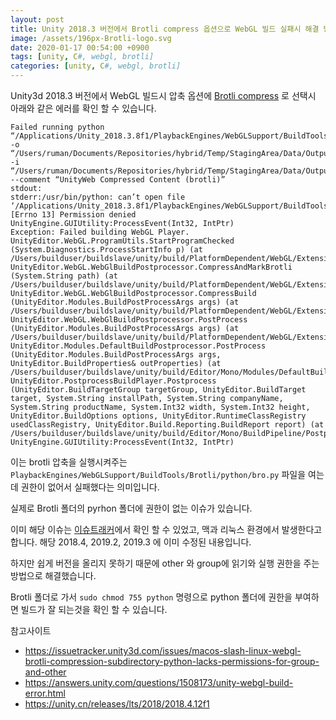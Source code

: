 ```yaml
---
layout: post
title: Unity 2018.3 버전에서 Brotli compress 옵션으로 WebGL 빌드 실패시 해결 방법
image: /assets/196px-Brotli-logo.svg
date: 2020-01-17 00:54:00 +0900
tags: [unity, C#, webgl, brotli]
categories: [unity, C#, webgl, brotli]
---
```


Unity3d 2018.3 버전에서 WebGL 빌드시 압축 옵션에 [Brotli compress](https://en.wikipedia.org/wiki/Brotli) 로 선택시 아래와 같은 에러를 확인 할 수 있습니다.

```
Failed running python “/Applications/Unity_2018.3.8f1/PlaybackEngines/WebGLSupport/BuildTools/Brotli/python/bro.py” -o “/Users/ruman/Documents/Repositories/hybrid/Temp/StagingArea/Data/Output/Build/ca.data.unityweb.compressed” -i “/Users/ruman/Documents/Repositories/hybrid/Temp/StagingArea/Data/Output/Build/ca.data.unityweb” --comment “UnityWeb Compressed Content (brotli)”
stdout:
stderr:/usr/bin/python: can’t open file ‘/Applications/Unity_2018.3.8f1/PlaybackEngines/WebGLSupport/BuildTools/Brotli/python/bro.py’: [Errno 13] Permission denied
UnityEngine.GUIUtility:ProcessEvent(Int32, IntPtr)
Exception: Failed building WebGL Player.
UnityEditor.WebGL.ProgramUtils.StartProgramChecked (System.Diagnostics.ProcessStartInfo p) (at /Users/builduser/buildslave/unity/build/PlatformDependent/WebGL/Extensions/Unity.WebGL.extensions/ProgramUtils.cs:48)
UnityEditor.WebGL.WebGlBuildPostprocessor.CompressAndMarkBrotli (System.String path) (at /Users/builduser/buildslave/unity/build/PlatformDependent/WebGL/Extensions/Unity.WebGL.extensions/BuildPostprocessor.cs:880)
UnityEditor.WebGL.WebGlBuildPostprocessor.CompressBuild (UnityEditor.Modules.BuildPostProcessArgs args) (at /Users/builduser/buildslave/unity/build/PlatformDependent/WebGL/Extensions/Unity.WebGL.extensions/BuildPostprocessor.cs:892)
UnityEditor.WebGL.WebGlBuildPostprocessor.PostProcess (UnityEditor.Modules.BuildPostProcessArgs args) (at /Users/builduser/buildslave/unity/build/PlatformDependent/WebGL/Extensions/Unity.WebGL.extensions/BuildPostprocessor.cs:966)
UnityEditor.Modules.DefaultBuildPostprocessor.PostProcess (UnityEditor.Modules.BuildPostProcessArgs args, UnityEditor.BuildProperties& outProperties) (at /Users/builduser/buildslave/unity/build/Editor/Mono/Modules/DefaultBuildPostprocessor.cs:27)
UnityEditor.PostprocessBuildPlayer.Postprocess (UnityEditor.BuildTargetGroup targetGroup, UnityEditor.BuildTarget target, System.String installPath, System.String companyName, System.String productName, System.Int32 width, System.Int32 height, UnityEditor.BuildOptions options, UnityEditor.RuntimeClassRegistry usedClassRegistry, UnityEditor.Build.Reporting.BuildReport report) (at /Users/builduser/buildslave/unity/build/Editor/Mono/BuildPipeline/PostprocessBuildPlayer.cs:286)
UnityEngine.GUIUtility:ProcessEvent(Int32, IntPtr)
```

이는 brotli 압축을 실행시켜주는 ```PlaybackEngines/WebGLSupport/BuildTools/Brotli/python/bro.py``` 파일을 여는데 권한이 없어서 실패했다는 의미입니다.

실제로 Brotli 폴더의 pyrhon 폴더에 권한이 없는 이슈가 있습니다.

이미 해당 이슈는 [이슈트래커](https://issuetracker.unity3d.com/issues/macos-slash-linux-webgl-brotli-compression-subdirectory-python-lacks-permissions-for-group-and-other)에서 확인 할 수 있었고, 맥과 리눅스 환경에서 발생한다고 합니다. 해당 2018.4, 2019.2, 2019.3 에 이미 수정된 내용입니다.

하지만 쉽게 버전을 올리지 못하기 때문에 other 와 group에 읽기와 실행 권한을 주는 방법으로 해결했습니다.

Brotli 폴더로 가서 ```sudo chmod 755 python``` 명령으로 python 폴더에 권한을 부여하면 빌드가 잘 되는것을 확인 할 수 있습니다.


참고사이트
* https://issuetracker.unity3d.com/issues/macos-slash-linux-webgl-brotli-compression-subdirectory-python-lacks-permissions-for-group-and-other
* https://answers.unity.com/questions/1508173/unity-webgl-build-error.html
* https://unity.cn/releases/lts/2018/2018.4.12f1